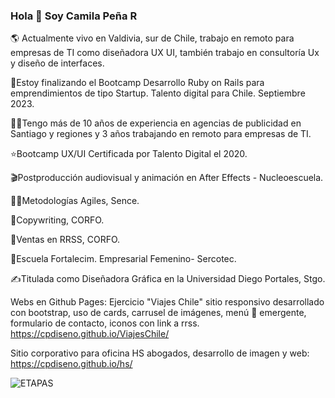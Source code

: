### Hola 👋 Soy Camila Peña R 
🌎 Actualmente vivo en Valdivia, sur de Chile, trabajo en remoto para empresas de TI como diseñadora UX UI, también trabajo en consultoría Ux y diseño de interfaces.

🌱Estoy finalizando el Bootcamp Desarrollo Ruby on Rails para emprendimientos de tipo Startup. Talento digital para Chile. Septiembre 2023.

👩‍💻Tengo más de 10 años de experiencia en agencias de publicidad en Santiago y regiones y 3 años trabajando en remoto para empresas de TI. 

⭐Bootcamp UX/UI Certificada por Talento Digital el 2020. 

🎬Postproducción audiovisual y animación en After Effects - Nucleoescuela. 

👩‍💼Metodologías Agiles, Sence. 

📝Copywriting, CORFO. 

🤑Ventas en RRSS, CORFO.

💃Escuela Fortalecim. Empresarial Femenino- Sercotec.

✍️Titulada como Diseñadora Gráfica en la Universidad Diego Portales, Stgo.

Webs en Github Pages: 
Ejercicio "Viajes Chile" sitio responsivo desarrollado con bootstrap, uso de cards, carrusel de imágenes, menú 🍔 emergente, formulario de contacto, iconos con link a rrss.
https://cpdiseno.github.io/ViajesChile/

Sitio corporativo para oficina HS abogados, desarrollo de imagen y web: https://cpdiseno.github.io/hs/

![ETAPAS](https://github.com/cpdiseno/cpdiseno/assets/84547965/b5bcb670-d474-4c43-b524-811101b3a7de)
